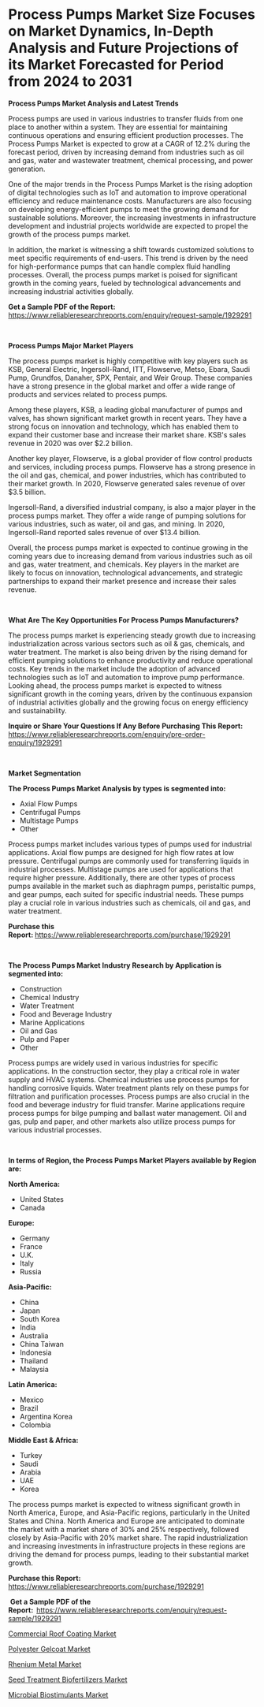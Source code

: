 <p><h1>Process Pumps Market Size Focuses on Market Dynamics, In-Depth Analysis and Future Projections of its Market Forecasted for Period from 2024 to 2031</h1></p><p><strong>Process Pumps Market Analysis and Latest Trends</strong></p>
<p><p>Process pumps are used in various industries to transfer fluids from one place to another within a system. They are essential for maintaining continuous operations and ensuring efficient production processes. The Process Pumps Market is expected to grow at a CAGR of 12.2% during the forecast period, driven by increasing demand from industries such as oil and gas, water and wastewater treatment, chemical processing, and power generation.</p><p>One of the major trends in the Process Pumps Market is the rising adoption of digital technologies such as IoT and automation to improve operational efficiency and reduce maintenance costs. Manufacturers are also focusing on developing energy-efficient pumps to meet the growing demand for sustainable solutions. Moreover, the increasing investments in infrastructure development and industrial projects worldwide are expected to propel the growth of the process pumps market.</p><p>In addition, the market is witnessing a shift towards customized solutions to meet specific requirements of end-users. This trend is driven by the need for high-performance pumps that can handle complex fluid handling processes. Overall, the process pumps market is poised for significant growth in the coming years, fueled by technological advancements and increasing industrial activities globally.</p></p>
<p><strong>Get a Sample PDF of the Report:&nbsp;</strong> <a href="https://www.reliableresearchreports.com/enquiry/request-sample/1929291">https://www.reliableresearchreports.com/enquiry/request-sample/1929291</a></p>
<p>&nbsp;</p>
<p><strong>Process Pumps Major Market Players</strong></p>
<p><p>The process pumps market is highly competitive with key players such as KSB, General Electric, Ingersoll-Rand, ITT, Flowserve, Metso, Ebara, Saudi Pump, Grundfos, Danaher, SPX, Pentair, and Weir Group. These companies have a strong presence in the global market and offer a wide range of products and services related to process pumps.</p><p>Among these players, KSB, a leading global manufacturer of pumps and valves, has shown significant market growth in recent years. They have a strong focus on innovation and technology, which has enabled them to expand their customer base and increase their market share. KSB's sales revenue in 2020 was over $2.2 billion.</p><p>Another key player, Flowserve, is a global provider of flow control products and services, including process pumps. Flowserve has a strong presence in the oil and gas, chemical, and power industries, which has contributed to their market growth. In 2020, Flowserve generated sales revenue of over $3.5 billion.</p><p>Ingersoll-Rand, a diversified industrial company, is also a major player in the process pumps market. They offer a wide range of pumping solutions for various industries, such as water, oil and gas, and mining. In 2020, Ingersoll-Rand reported sales revenue of over $13.4 billion.</p><p>Overall, the process pumps market is expected to continue growing in the coming years due to increasing demand from various industries such as oil and gas, water treatment, and chemicals. Key players in the market are likely to focus on innovation, technological advancements, and strategic partnerships to expand their market presence and increase their sales revenue.</p></p>
<p>&nbsp;</p>
<p><strong>What Are The Key Opportunities For Process Pumps Manufacturers?</strong></p>
<p><p>The process pumps market is experiencing steady growth due to increasing industrialization across various sectors such as oil & gas, chemicals, and water treatment. The market is also being driven by the rising demand for efficient pumping solutions to enhance productivity and reduce operational costs. Key trends in the market include the adoption of advanced technologies such as IoT and automation to improve pump performance. Looking ahead, the process pumps market is expected to witness significant growth in the coming years, driven by the continuous expansion of industrial activities globally and the growing focus on energy efficiency and sustainability.</p></p>
<p><strong>Inquire or Share Your Questions If Any Before Purchasing This Report:</strong> <a href="https://www.reliableresearchreports.com/enquiry/pre-order-enquiry/1929291">https://www.reliableresearchreports.com/enquiry/pre-order-enquiry/1929291</a></p>
<p>&nbsp;</p>
<p><strong>Market Segmentation</strong></p>
<p><strong>The Process Pumps Market Analysis by types is segmented into:</strong></p>
<p><ul><li>Axial Flow Pumps</li><li>Centrifugal Pumps</li><li>Multistage Pumps</li><li>Other</li></ul></p>
<p><p>Process pumps market includes various types of pumps used for industrial applications. Axial flow pumps are designed for high flow rates at low pressure. Centrifugal pumps are commonly used for transferring liquids in industrial processes. Multistage pumps are used for applications that require higher pressure. Additionally, there are other types of process pumps available in the market such as diaphragm pumps, peristaltic pumps, and gear pumps, each suited for specific industrial needs. These pumps play a crucial role in various industries such as chemicals, oil and gas, and water treatment.</p></p>
<p><strong>Purchase this Report:&nbsp;</strong><a href="https://www.reliableresearchreports.com/purchase/1929291">https://www.reliableresearchreports.com/purchase/1929291</a></p>
<p>&nbsp;</p>
<p><strong>The Process Pumps Market Industry Research by Application is segmented into:</strong></p>
<p><ul><li>Construction</li><li>Chemical Industry</li><li>Water Treatment</li><li>Food and Beverage Industry</li><li>Marine Applications</li><li>Oil and Gas</li><li>Pulp and Paper</li><li>Other</li></ul></p>
<p><p>Process pumps are widely used in various industries for specific applications. In the construction sector, they play a critical role in water supply and HVAC systems. Chemical industries use process pumps for handling corrosive liquids. Water treatment plants rely on these pumps for filtration and purification processes. Process pumps are also crucial in the food and beverage industry for fluid transfer. Marine applications require process pumps for bilge pumping and ballast water management. Oil and gas, pulp and paper, and other markets also utilize process pumps for various industrial processes.</p></p>
<p>&nbsp;</p>
<p><strong>In terms of Region, the Process Pumps Market Players available by Region are:</strong></p>
<p>
    <p> <strong> North America: </strong>
        <ul>
            <li>United States</li>
            <li>Canada</li>
        </ul>
        </p> 
    <p> <strong> Europe: </strong>
        <ul>
            <li>Germany</li>
            <li>France</li>
            <li>U.K.</li>
            <li>Italy</li>
            <li>Russia</li>
        </ul>
        </p> 
    <p> <strong> Asia-Pacific: </strong>
        <ul>
            <li>China</li>
            <li>Japan</li>
            <li>South Korea</li>
            <li>India</li>
            <li>Australia</li>
            <li>China Taiwan</li>
            <li>Indonesia</li>
            <li>Thailand</li>
            <li>Malaysia</li>
        </ul>
        </p> 
    <p> <strong> Latin America: </strong>
        <ul>
            <li>Mexico</li>
            <li>Brazil</li>
            <li>Argentina Korea</li>
            <li>Colombia</li>
        </ul>
        </p> 
    <p> <strong> Middle East & Africa: </strong>
        <ul>
            <li>Turkey</li>
            <li>Saudi</li>
            <li>Arabia</li>
            <li>UAE</li>
            <li>Korea</li>
        </ul>
    </p>
    </p>
<p><p>The process pumps market is expected to witness significant growth in North America, Europe, and Asia-Pacific regions, particularly in the United States and China. North America and Europe are anticipated to dominate the market with a market share of 30% and 25% respectively, followed closely by Asia-Pacific with 20% market share. The rapid industrialization and increasing investments in infrastructure projects in these regions are driving the demand for process pumps, leading to their substantial market growth.</p></p>
<p><strong>Purchase this Report: </strong><a href="https://www.reliableresearchreports.com/purchase/1929291">https://www.reliableresearchreports.com/purchase/1929291</a></p>
<p>&nbsp;<strong>Get a Sample PDF of the Report:&nbsp;&nbsp;</strong><a href="https://www.reliableresearchreports.com/enquiry/request-sample/1929291">https://www.reliableresearchreports.com/enquiry/request-sample/1929291</a></p>
<p><strong></strong></p>
<p><p><a href="https://extreme-scabiosa-c81.notion.site/Commercial-Roof-Coating-Market-Size-Focuses-on-Market-Dynamics-In-Depth-Analysis-and-Future-Project-6eab50c40aeb4e34aa12b42eddc11bc5">Commercial Roof Coating Market</a></p><p><a href="https://adventurous-uranium-ef9.notion.site/Polyester-Gelcoat-Market-Research-Report-Reveals-The-Latest-Trends-And-Opportunities-of-this-Market--92ec4f12134744fdb42273355160d2c0">Polyester Gelcoat Market</a></p><p><a href="https://carnation-joke-41f.notion.site/Rhenium-Metal-Market-Size-2024-2031-Global-Industrial-Analysis-Key-Geographical-Regions-Market-S-78425cf62f0546eba0c0052c605a4c0e">Rhenium Metal Market</a></p><p><a href="https://view.publitas.com/reportprime-1/seed-treatment-biofertilizers-market-dynamics-2024-2031-also-about-its-market-trends-projections-and-opportunities/">Seed Treatment Biofertilizers Market</a></p><p><a href="https://view.publitas.com/reportprime-1/microbial-biostimulants-market-size-market-share-and-global-market-analysis-report-2024-2031/">Microbial Biostimulants Market</a></p></p>